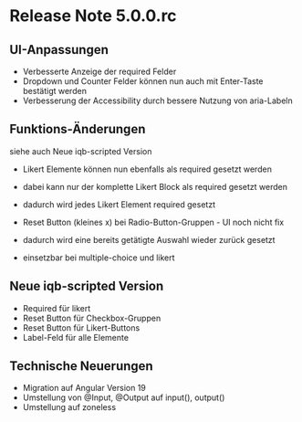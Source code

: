 # Release Note 5.0.0.rc #

## UI-Anpassungen ##

* Verbesserte Anzeige der required Felder
* Dropdown und Counter Felder können nun auch mit Enter-Taste bestätigt werden
* Verbesserung der Accessibility durch bessere Nutzung von aria-Labeln

## Funktions-Änderungen ##
siehe auch Neue iqb-scripted Version

* Likert Elemente können nun ebenfalls als required gesetzt werden
* dabei kann nur der komplette Likert Block als required gesetzt werden
* dadurch wird jedes Likert Element required gesetzt


* Reset Button (kleines x) bei Radio-Button-Gruppen - UI noch nicht fix
* dadurch wird eine bereits getätigte Auswahl wieder zurück gesetzt
* einsetzbar bei multiple-choice und likert

## Neue iqb-scripted Version ##

* Required für likert
* Reset Button für Checkbox-Gruppen
* Reset Button für Likert-Buttons
* Label-Feld für alle Elemente

## Technische Neuerungen ##

* Migration auf Angular Version 19
* Umstellung von @Input, @Output auf input(), output()
* Umstellung auf zoneless
